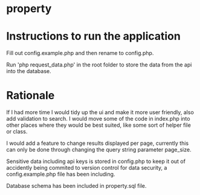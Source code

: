 # property

# Instructions to run the application

Fill out config.example.php and then rename to config.php.

Run 'php request_data.php' in the root folder to store the data from the api into the database.

# Rationale

If I had more time I would tidy up the ui and make it more user friendly, also add validation to search.
I would move some of the code in index.php into other places where they would be best suited, like some sort of helper file or class.

I would add a feature to change results displayed per page, currently this can only be done through changing the query string parameter page_size.

Sensitive data including api keys is stored in config.php to keep it out of accidently being commited to version control for data security, a config.example.php file has been including.

Database schema has been included in property.sql file.